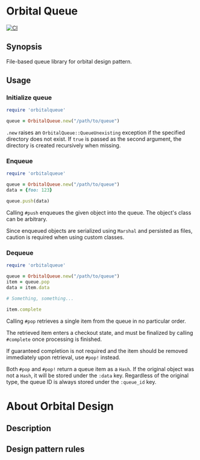 # Orbital Queue

[![CI](https://github.com/reasonset/orbital-queue/actions/workflows/ci.yml/badge.svg)](https://github.com/reasonset/orbital-queue/actions/workflows/ci.yml)

## Synopsis

File-based queue library for orbital design pattern.

## Usage

### Initialize queue

```ruby
require 'orbitalqueue'

queue = OrbitalQueue.new("/path/to/queue")
```

`.new` raises an `OrbitalQueue::QueueUnexisting` exception if the specified directory does not exist. If `true` is passed as the second argument, the directory is created recursively when missing.

### Enqueue

```ruby
require 'orbitalqueue'

queue = OrbitalQueue.new("/path/to/queue")
data = {foo: 123}

queue.push(data)
```

Calling `#push` enqueues the given object into the queue. The object's class can be arbitrary.

Since enqueued objects are serialized using `Marshal` and persisted as files, caution is required when using custom classes.

### Dequeue

```ruby
require 'orbitalqueue'

queue = OrbitalQueue.new("/path/to/queue")
item = queue.pop
data = item.data

# Something, something...

item.complete
```

Calling `#pop` retrieves a single item from the queue in no particular order.

The retrieved item enters a checkout state, and must be finalized by calling `#complete` once processing is finished.

If guaranteed completion is not required and the item should be removed immediately upon retrieval, use `#pop!` instead.

Both `#pop` and `#pop!` return a queue item as a `Hash`. If the original object was not a `Hash`, it will be stored under the `:data` key. Regardless of the original type, the queue ID is always stored under the `:queue_id` key.

# About Orbital Design

## Description

## Design pattern rules

